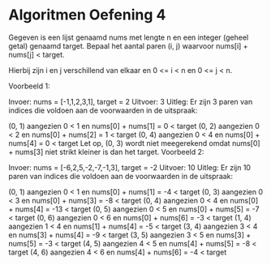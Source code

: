 # Algoritmen Oefening 4

Gegeven is een lijst genaamd nums met lengte n en een integer (geheel getal) genaamd target. Bepaal het aantal paren (i, j) waarvoor nums[i] + nums[j] < target.

Hierbij zijn i en j verschillend van elkaar en 0 <= i < n en 0 <= j < n.

Voorbeeld 1:

Invoer: nums = [-1,1,2,3,1], target = 2
Uitvoer: 3
Uitleg: Er zijn 3 paren van indices die voldoen aan de voorwaarden in de uitspraak:

(0, 1) aangezien 0 < 1 en nums[0] + nums[1] = 0 < target
(0, 2) aangezien 0 < 2 en nums[0] + nums[2] = 1 < target
(0, 4) aangezien 0 < 4 en nums[0] + nums[4] = 0 < target
Let op, (0, 3) wordt niet meegerekend omdat nums[0] + nums[3] niet strikt kleiner is dan het target.
Voorbeeld 2:

Invoer: nums = [-6,2,5,-2,-7,-1,3], target = -2
Uitvoer: 10
Uitleg: Er zijn 10 paren van indices die voldoen aan de voorwaarden in de uitspraak:

(0, 1) aangezien 0 < 1 en nums[0] + nums[1] = -4 < target
(0, 3) aangezien 0 < 3 en nums[0] + nums[3] = -8 < target
(0, 4) aangezien 0 < 4 en nums[0] + nums[4] = -13 < target
(0, 5) aangezien 0 < 5 en nums[0] + nums[5] = -7 < target
(0, 6) aangezien 0 < 6 en nums[0] + nums[6] = -3 < target
(1, 4) aangezien 1 < 4 en nums[1] + nums[4] = -5 < target
(3, 4) aangezien 3 < 4 en nums[3] + nums[4] = -9 < target
(3, 5) aangezien 3 < 5 en nums[3] + nums[5] = -3 < target
(4, 5) aangezien 4 < 5 en nums[4] + nums[5] = -8 < target
(4, 6) aangezien 4 < 6 en nums[4] + nums[6] = -4 < target
